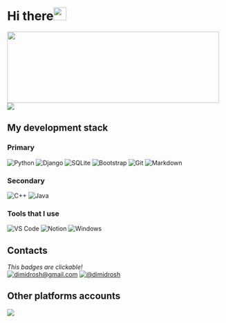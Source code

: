 <h1>Hi there<img src="https://media.giphy.com/media/hvRJCLFzcasrR4ia7z/giphy.gif" width="30px"/><img align="right" src="https://komarev.com/ghpvc/?username=D1midr0sh&style=flat-square&color=lightgrey" alt=""/></h1>
<img align="left" width="490" height="165" src="https://github-readme-stats.vercel.app/api?username=D1midr0sh&show_icons=true&hide_border=false&line_height=20&title_color=f69673&icon_color=1b93c9&show_owner=true"/>
<img src="https://github-readme-streak-stats.herokuapp.com/?user=D1midr0sh&theme=dark"/>
<!-- <img src="https://komarev.com/ghpvc/?username=D1midr0sh&style=flat-square&color=lightgrey" alt=""/> -->

## My development stack

<h3>Primary</h3>
<p>
  <img src="https://img.shields.io/badge/Python-14354C?style=for-the-badge&logo=python&logoColor=white" alt="Python"/>
  <img src="https://img.shields.io/badge/Django-092E20?style=for-the-badge&logo=django&logoColor=white" alt="Django"/>
  <img src="https://img.shields.io/badge/SQLite-07405E?style=for-the-badge&logo=sqlite&logoColor=white" alt="SQLite"/>
  <img src="https://img.shields.io/badge/Bootstrap-563D7C?style=for-the-badge&logo=bootstrap&logoColor=white" alt="Bootstrap"/>
  <img src="https://img.shields.io/badge/GIT-E44C30?style=for-the-badge&logo=git&logoColor=white" alt="Git"/>
  <img src="https://img.shields.io/badge/Markdown-000000?style=for-the-badge&logo=markdown&logoColor=white" alt="Markdown"/>
</p>
<h3>Secondary</h3>
<p>
  <img src="https://img.shields.io/badge/C%2B%2B-00599C?style=for-the-badge&logo=c%2B%2B&logoColor=white" alt="C++"/>
  <img src="https://img.shields.io/badge/Java-ED8B00?style=for-the-badge&logo=openjdk&logoColor=white" alt="Java"/>
</p>
<h3>Tools that I use</h3>
<p>
  <img src="https://img.shields.io/badge/Visual_Studio_Code-0078D4?style=for-the-badge&logo=visual%20studio%20code&logoColor=white" alt="VS Code"/>
  <img src="https://img.shields.io/badge/Notion-000000?style=for-the-badge&logo=notion&logoColor=white" alt="Notion"/>
  <img src="https://img.shields.io/badge/Windows-0078D6?style=for-the-badge&logo=windows&logoColor=white" alt="Windows"/>
</p>
<h2>Contacts</h2>
<i>This badges are clickable!</i><br>
<a href="mailto:dimidrosh@gmail.com"><img src="https://img.shields.io/badge/Gmail-D14836?style=for-the-badge&logo=gmail&logoColor=white" alt="dimidrosh@gmail.com"/></a>
<a href="https://t.me/dimidrosh"><img src="https://img.shields.io/badge/Telegram-2CA5E0?style=for-the-badge&logo=telegram&logoColor=white" alt="@dimidrosh"/></a>
<h2>Other platforms accounts</h2>
<a href="https://leetcode.com/dimidrosh/"><img src="https://img.shields.io/badge/-LeetCode-FFA116?style=for-the-badge&logo=LeetCode&logoColor=black"/></a>
